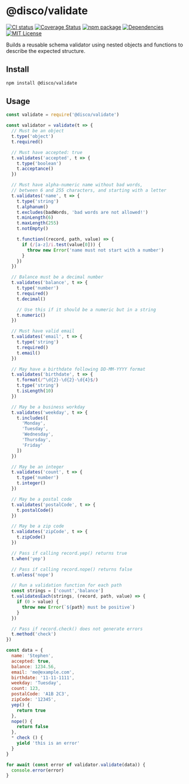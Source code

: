 # @disco/validate

[![CI status](https://github.com/discorm/validate/workflows/ci/badge.svg)](https://github.com/discorm/validate/actions?query=workflow%3Aci+branch%3Amaster)
[![Coverage Status](https://coveralls.io/repos/discorm/validate/badge.png)](https://coveralls.io/r/discorm/validate)
[![npm package](https://img.shields.io/npm/v/@disco/validate)](https://npmjs.com/package/@disco/validate)
[![Dependencies](https://img.shields.io/david/discorm/validate)](https://david-dm.org/discorm/validate)
[![MIT License](https://img.shields.io/npm/l/@disco/validate)](./LICENSE)

Builds a reusable schema validator using nested objects and functions to
describe the expected structure.

## Install

```sh
npm install @disco/validate
```

## Usage

```js
const validate = require('@disco/validate')

const validator = validate(t => {
  // Must be an object
  t.type('object')
  t.required()

  // Must have accepted: true
  t.validates('accepted', t => {
    t.type('boolean')
    t.acceptance()
  })

  // Must have alpha-numeric name without bad words,
  // between 6 and 255 characters, and starting with a letter
  t.validates('name', t => {
    t.type('string')
    t.alphanum()
    t.excludes(badWords, 'bad words are not allowed!')
    t.minLength(6)
    t.maxLength(255)
    t.notEmpty()

    t.function((record, path, value) => {
      if (/[a-z]/i.test(value[0])) {
        throw new Error('name must not start with a number')
      }
    })
  })

  // Balance must be a decimal number
  t.validates('balance', t => {
    t.type('number')
    t.required()
    t.decimal()

    // Use this if it should be a numeric but in a string
    t.numeric()
  })

  // Must have valid email
  t.validates('email', t => {
    t.type('string')
    t.required()
    t.email()
  })

  // May have a birthdate following DD-MM-YYYY format
  t.validates('birthdate', t => {
    t.format(/^\d{2}-\d{2}-\d{4}$/)
    t.type('string')
    t.isLength(10)
  })

  // May be a business workday
  t.validates('weekday', t => {
    t.includes([
      'Monday',
      'Tuesday',
      'Wednesday',
      'Thursday',
      'Friday'
    ])
  })

  // May be an integer
  t.validates('count', t => {
    t.type('number')
    t.integer()
  })

  // May be a postal code
  t.validates('postalCode', t => {
    t.postalCode()
  })

  // May be a zip code
  t.validates('zipCode', t => {
    t.zipCode()
  })

  // Pass if calling record.yep() returns true
  t.when('yep')

  // Pass if calling record.nope() returns false
  t.unless('nope')

  // Run a validation function for each path
  const strings = ['count','balance']
  t.validatesEach(strings, (record, path, value) => {
    if (0 > value) {
      throw new Error(`${path} must be positive`)
    }
  })

  // Pass if record.check() does not generate errors
  t.method('check')
})

const data = {
  name: 'Stephen',
  accepted: true,
  balance: 1234.56,
  email: 'me@example.com',
  birthdate: '11-11-1111',
  weekday: 'Tuesday',
  count: 123,
  postalCode: 'A1B 2C3',
  zipCode: '12345',
  yep() {
    return true
  },
  nope() {
    return false
  },
  * check () {
    yield 'this is an error'
  }
}

for await (const error of validator.validate(data)) {
  console.error(error)
}
```
